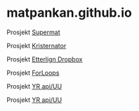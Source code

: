 # matpankan.github.io

Prosjekt [Supermat](https://matpankan.github.io/supermat/index.html)

Prosjekt [Kristernator](https://matpankan.github.io/kristernator/index.html)

Prosjekt [Etterlign Dropbox](https://matpankan.github.io/dropbox/index.html)

Prosjekt [ForLoops](https://matpankan.github.io/forloop/index.html)

Prosjekt [YR api/UU](https://matpankan.github.io/vermeldingAPI/index.html)

Prosjekt [YR api/UU](https://matpankan.github.io/vermeldingAPI/index.html)
